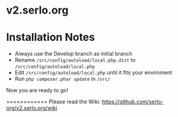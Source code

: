 v2.serlo.org
============

# Installation Notes
* Always use the Develop branch as initial branch
* Rename `/src/config/autoload/local.php.dist` to `/src/config/autoload/local.php`
* Edit `/src/config/autoload/local.php` until it fits your enviroment
* Run `php composer.phar update` in `/src/`

Now you are ready to go!

============
Please read the Wiki: https://github.com/serlo-org/v2.serlo.org/wiki

